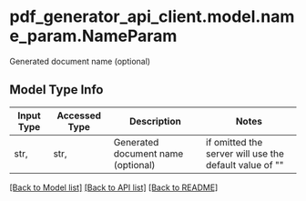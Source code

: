 # pdf_generator_api_client.model.name_param.NameParam

Generated document name (optional)

## Model Type Info
Input Type | Accessed Type | Description | Notes
------------ | ------------- | ------------- | -------------
str,  | str,  | Generated document name (optional) | if omitted the server will use the default value of ""

[[Back to Model list]](../../README.md#documentation-for-models) [[Back to API list]](../../README.md#documentation-for-api-endpoints) [[Back to README]](../../README.md)

